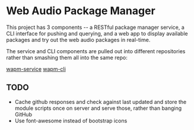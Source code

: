 # Web Audio Package Manager

This project has 3 components -- a RESTful package manager service, a CLI interface for pushing and querying, and a web app to display available packages and try out the web audio packages in real-time.

The service and CLI components are pulled out into different repositories rather than smashing them all into the same repo:

[wapm-service](https://github.com/wapm/wapm-service)
[wapm-cli](https://github.com/wapm/wapm-cli)

## TODO

* Cache github responses and check against last updated and store the module scripts once on server and serve those, rather than banging GitHub
* Use font-awesome instead of bootstrap icons
